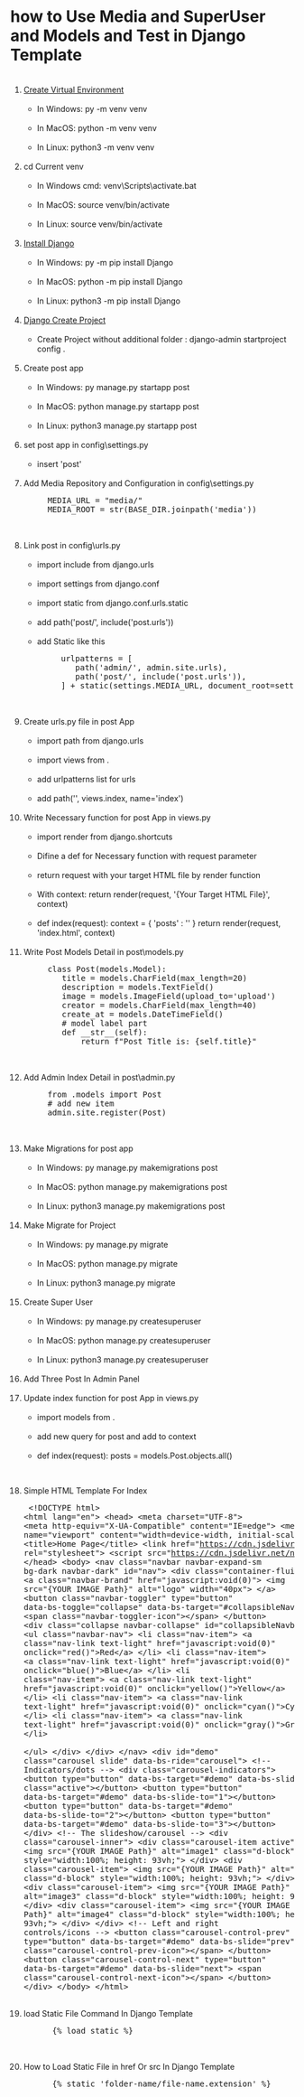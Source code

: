 # how to Use Media and SuperUser and Models and Test in Django Template

<ol>
  <br><li><a href="https://www.w3schools.com/django/django_create_virtual_environment.php">Create Virtual Environment</a>
    <ul>
     <br><li>In Windows: py -m venv venv</li>
     <br><li>In MacOS: python -m venv venv</li>
     <br><li>In Linux: python3 -m venv venv</li>
    </ul>
  </li>
  <br><li>cd Current venv
    <ul>
     <br><li>In Windows cmd: venv\Scripts\activate.bat</li>
     <br><li>In MacOS: source venv/bin/activate</li>
     <br><li>In Linux: source venv/bin/activate</li>
    </ul>
  </li>
  <br><li><a href="https://www.w3schools.com/django/django_install_django.php">Install Django</a>
    <ul>
     <br><li>In Windows: py -m pip install Django</li>
     <br><li>In MacOS: python -m pip install Django</li>
     <br><li>In Linux: python3 -m pip install Django</li>
    </ul>
  </li>
  <br><li><a href="https://www.w3schools.com/django/django_create_project.php">Django Create Project</a>
    <ul>
     <br><li>Create Project without additional folder : django-admin startproject config .</li>
    </ul>
  </li>
  <br><li>Create post app
    <ul>
     <br><li>In Windows: py manage.py startapp post</li>
     <br><li>In MacOS: python manage.py startapp post</li>
     <br><li>In Linux: python3 manage.py startapp post</li>
    </ul>
  </li>
  <br><li>set post app in config\settings.py
    <ul>
     <br><li>insert 'post'</li>
    </ul>
  </li>
  <br><li>Add Media Repository and Configuration in config\settings.py
     <br>
     <pre>
     MEDIA_URL = "media/"
     MEDIA_ROOT = str(BASE_DIR.joinpath('media'))
     </pre>
  </li>
  <br><li>Link post in config\urls.py
    <ul>
     <br><li>import include from django.urls</li>
     <br><li>import settings from django.conf</li>
     <br><li>import static from django.conf.urls.static</li>
     <br><li>add path('post/', include('post.urls'))</li>
     <br><li>add Static like this
     <br>
     <pre>
     urlpatterns = [
        path('admin/', admin.site.urls),
        path('post/', include('post.urls')),
     ] + static(settings.MEDIA_URL, document_root=settings.MEDIA_ROOT)
     </pre>
     </li>
    </ul>
  </li>
  <br><li>Create urls.py file in post App
    <ul>
     <br><li>import path from django.urls</li>
     <br><li>import views from .</li>
     <br><li>add urlpatterns list for urls</li>
     <br><li>add path('', views.index, name='index')</li>
    </ul>
  </li>
  <br><li>Write Necessary function for post App in views.py
    <ul>
     <br><li>import render from django.shortcuts</li>
     <br><li>Difine a def for Necessary function with request parameter</li>
     <br><li>return request with your target HTML file by render function</li>
     <br><li>With context: return render(request, '{Your Target HTML File}', context)</li>
     <br><li>
      def index(request):
        context = {
            'posts' : ''
        }
        return render(request, 'index.html', context)
      </pre>
      </li>
    </ul>
  </li>
  <br><li>Write Post Models Detail in post\models.py
     <br>
     <pre>
     class Post(models.Model):
        title = models.CharField(max_length=20)
        description = models.TextField()
        image = models.ImageField(upload_to='upload')
        creator = models.CharField(max_length=40)
        create_at = models.DateTimeField()
        # model label part
        def __str__(self):
            return f"Post Title is: {self.title}"
     </pre>
  </li>
  <br><li>Add Admin Index Detail in post\admin.py
     <br>
     <pre>
     from .models import Post
     # add new item
     admin.site.register(Post)
     </pre>
  </li>
  <br><li>Make Migrations for post app
    <ul>
     <br><li>In Windows: py manage.py makemigrations post</li>
     <br><li>In MacOS: python manage.py makemigrations post</li>
     <br><li>In Linux: python3 manage.py makemigrations post</li>
    </ul>
  </li>
  <br><li>Make Migrate for Project
    <ul>
     <br><li>In Windows: py manage.py migrate</li>
     <br><li>In MacOS: python manage.py migrate</li>
     <br><li>In Linux: python3 manage.py migrate</li>
    </ul>
  </li>
  <br><li>Create Super User
    <ul>
     <br><li>In Windows: py manage.py createsuperuser</li>
     <br><li>In MacOS: python manage.py createsuperuser</li>
     <br><li>In Linux: python3 manage.py createsuperuser</li>
    </ul>
  </li>
  <br><li>Add Three Post In Admin Panel</li>
  <br><li>Update index function for post App in views.py
    <ul>
     <br><li>import models from .</li>
     <br><li>add new query for post and add to context</li>
     <br><li>
      def index(request):
        posts = models.Post.objects.all()
      </pre>
      </li>
    </ul>
  </li>
  
  <br><li>Simple HTML Template For Index
    <pre>
    &lt;!DOCTYPE html&gt;
    &lt;html lang="en"&gt;
    &lt;head&gt;
        &lt;meta charset="UTF-8"&gt;
        &lt;meta http-equiv="X-UA-Compatible" content="IE=edge"&gt;
        &lt;meta name="viewport" content="width=device-width, initial-scale=1.0"&gt;
        &lt;title&gt;Home Page&lt;/title&gt;
        &lt;link href="https://cdn.jsdelivr.net/npm/bootstrap@5.1.3/dist/css/bootstrap.min.css" rel="stylesheet"&gt;
        &lt;script src="https://cdn.jsdelivr.net/npm/bootstrap@5.1.3/dist/js/bootstrap.bundle.min.js"&gt;&lt;/script&gt;
    &lt;/head&gt;
    &lt;body&gt;
        &lt;nav class="navbar navbar-expand-sm bg-dark navbar-dark" id="nav"&gt;
            &lt;div class="container-fluid"&gt;
                &lt;a class="navbar-brand" href="javascript:void(0)"&gt;
                    &lt;img src="{YOUR IMAGE Path}" alt="logo" width="40px"&gt;
                &lt;/a&gt;
                &lt;button class="navbar-toggler" type="button" data-bs-toggle="collapse" data-bs-target="#collapsibleNavbar"&gt;
                &lt;span class="navbar-toggler-icon"&gt;&lt;/span&gt;
                &lt;/button&gt;
                &lt;div class="collapse navbar-collapse" id="collapsibleNavbar"&gt;
                &lt;ul class="navbar-nav"&gt;
                    &lt;li class="nav-item"&gt;
                    &lt;a class="nav-link text-light" href="javascript:void(0)" onclick="red()"&gt;Red&lt;/a&gt;
                    &lt;/li&gt;
                    &lt;li class="nav-item"&gt;
                    &lt;a class="nav-link text-light" href="javascript:void(0)" onclick="blue()"&gt;Blue&lt;/a&gt;
                    &lt;/li&gt;
                    &lt;li class="nav-item"&gt;
                    &lt;a class="nav-link text-light" href="javascript:void(0)" onclick="yellow()"&gt;Yellow&lt;/a&gt;
                    &lt;/li&gt;
                    &lt;li class="nav-item"&gt;
                        &lt;a class="nav-link text-light" href="javascript:void(0)" onclick="cyan()"&gt;Cyan&lt;/a&gt;
                    &lt;/li&gt; 
                    &lt;li class="nav-item"&gt;
                        &lt;a class="nav-link text-light" href="javascript:void(0)" onclick="gray()"&gt;Gray&lt;/a&gt;
                    &lt;/li&gt;    
                &lt;/ul&gt;
                &lt;/div&gt;
            &lt;/div&gt;
        &lt;/nav&gt;
        &lt;div id="demo" class="carousel slide" data-bs-ride="carousel"&gt;
            &lt;!-- Indicators/dots --&gt;
            &lt;div class="carousel-indicators"&gt;
              &lt;button type="button" data-bs-target="#demo" data-bs-slide-to="0" class="active"&gt;&lt;/button&gt;
              &lt;button type="button" data-bs-target="#demo" data-bs-slide-to="1"&gt;&lt;/button&gt;
              &lt;button type="button" data-bs-target="#demo" data-bs-slide-to="2"&gt;&lt;/button&gt;
              &lt;button type="button" data-bs-target="#demo" data-bs-slide-to="3"&gt;&lt;/button&gt;
            &lt;/div&gt;
            &lt;!-- The slideshow/carousel --&gt;
            &lt;div class="carousel-inner"&gt;
              &lt;div class="carousel-item active"&gt;
                &lt;img src="{YOUR IMAGE Path}" alt="image1" class="d-block" style="width:100%; height: 93vh;"&gt;
              &lt;/div&gt;
              &lt;div class="carousel-item"&gt;
                &lt;img src="{YOUR IMAGE Path}" alt="image2" class="d-block" style="width:100%; height: 93vh;"&gt;
              &lt;/div&gt;
              &lt;div class="carousel-item"&gt;
                &lt;img src="{YOUR IMAGE Path}" alt="image3" class="d-block" style="width:100%; height: 93vh;"&gt;
              &lt;/div&gt;
              &lt;div class="carousel-item"&gt;
                &lt;img src="{YOUR IMAGE Path}" alt="image4" class="d-block" style="width:100%; height: 93vh;"&gt;
              &lt;/div&gt;
            &lt;/div&gt;
            &lt;!-- Left and right controls/icons --&gt;
            &lt;button class="carousel-control-prev" type="button" data-bs-target="#demo" data-bs-slide="prev"&gt;
              &lt;span class="carousel-control-prev-icon">&lt;/span&gt;
            &lt;/button&gt;
            &lt;button class="carousel-control-next" type="button" data-bs-target="#demo" data-bs-slide="next"&gt;
              &lt;span class="carousel-control-next-icon"&gt;&lt;/span&gt;
            &lt;/button&gt;
        &lt;/div&gt;
    &lt;/body&gt;
    &lt;/html&gt;
    </pre>
  </li>
  <br><li>load Static File Command In Django Template
    <pre>
      {% load static %}
    </pre>
  </li>
  <br><li>How to Load Static File in href Or src In Django Template
    <pre>
      {% static 'folder-name/file-name.extension' %}
    </pre>
  </li>
</ol>
